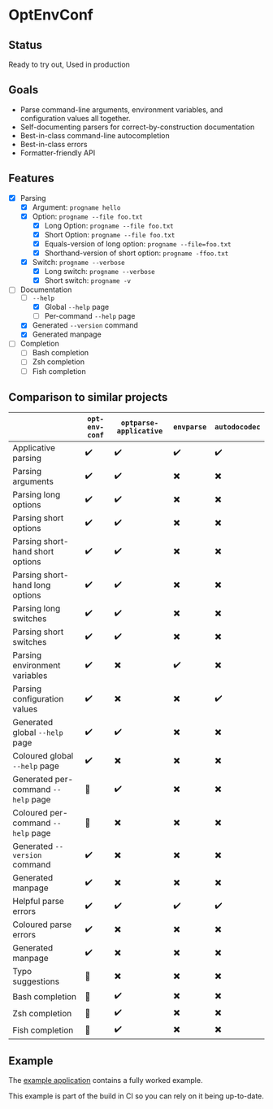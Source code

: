 # OptEnvConf

## Status

Ready to try out,
Used in production

## Goals

* Parse command-line arguments, environment variables, and configuration values all together.
* Self-documenting parsers for correct-by-construction documentation
* Best-in-class command-line autocompletion
* Best-in-class errors
* Formatter-friendly API

## Features

- [x] Parsing
    - [x] Argument: `progname hello`
    - [x] Option: `progname --file foo.txt`
        - [x] Long Option: `progname --file foo.txt`
        - [x] Short Option: `progname --file foo.txt`
        - [x] Equals-version of long option: `progname --file=foo.txt`
        - [x] Shorthand-version of short option: `progname -ffoo.txt`
    - [x] Switch: `progname --verbose`
        - [x] Long switch: `progname --verbose`
        - [x] Short switch: `progname -v`
- [ ] Documentation
    - [ ] `--help`
        - [x] Global `--help` page
        - [ ] Per-command `--help` page
    - [x] Generated `--version` command
    - [x] Generated manpage
- [ ] Completion
    - [ ] Bash completion
    - [ ] Zsh completion
    - [ ] Fish completion

## Comparison to similar projects

|                                      | `opt-env-conf` | `optparse-applicative` | `envparse` | `autodocodec` |
|--------------------------------------|----------------|------------------------|------------|---------------|
| Applicative parsing                  | ✔️              | ✔️                      | ✔️          | ✔️             |                                        
| Parsing arguments                    | ✔️              | ✔️                      | ✖️          | ✖️             |                                        
| Parsing long options                 | ✔️              | ✔️                      | ✖️          | ✖️             |                                        
| Parsing short options                | ✔️              | ✔️                      | ✖️          | ✖️             |                                        
| Parsing short-hand short options     | ✔️              | ✔️                      | ✖️          | ✖️             |                                        
| Parsing short-hand long options      | ✔️              | ✔️                      | ✖️          | ✖️             |                                        
| Parsing long switches                | ✔️              | ✔️                      | ✖️          | ✖️             |                                        
| Parsing short switches               | ✔️              | ✔️                      | ✖️          | ✖️             |                                        
| Parsing environment variables        | ✔️              | ✖️                      | ✔️          | ✖️             |                                        
| Parsing configuration values         | ✔️              | ✖️                      | ✖️          | ✔️             |                                        
| Generated global `--help` page       | ✔️              | ✔️                      | ✖️          | ✖️             |                                        
| Coloured global `--help` page        | ✔️              | ✖️                      | ✖️          | ✖️             |                                        
| Generated per-command `--help` page  | 🚧             | ✔️                      | ✖️          | ✖️             |                                        
| Coloured per-command `--help` page   | 🚧             | ✖️                      | ✖️          | ✖️             |                                        
| Generated `--version` command        | ✔️              | ✖️                      | ✖️          | ✖️             |                                        
| Generated manpage                    | ✔️              | ✖️                      | ✖️          | ✖️             |                                        
| Helpful parse errors                 | ✔️              | ✔️                      | ✔️          | ✔️             |                                        
| Coloured parse errors                | ✔️              | ✖️                      | ✖️          | ✖️             |                                        
| Generated manpage                    | ✔️              | ✖️                      | ✖️          | ✖️             |                                        
| Typo suggestions                     | 🚧             | ✖️                      | ✖️          | ✖️             |
| Bash completion                      | 🚧             | ✔️                      | ✖️          | ✖️             |
| Zsh completion                       | 🚧             | ✔️                      | ✖️          | ✖️             |
| Fish completion                      | 🚧             | ✔️                      | ✖️          | ✖️             |


## Example

The [example application](./opt-env-conf-test/app/Main.hs) contains a fully worked example.

This example is part of the build in CI so you can rely on it being up-to-date.
